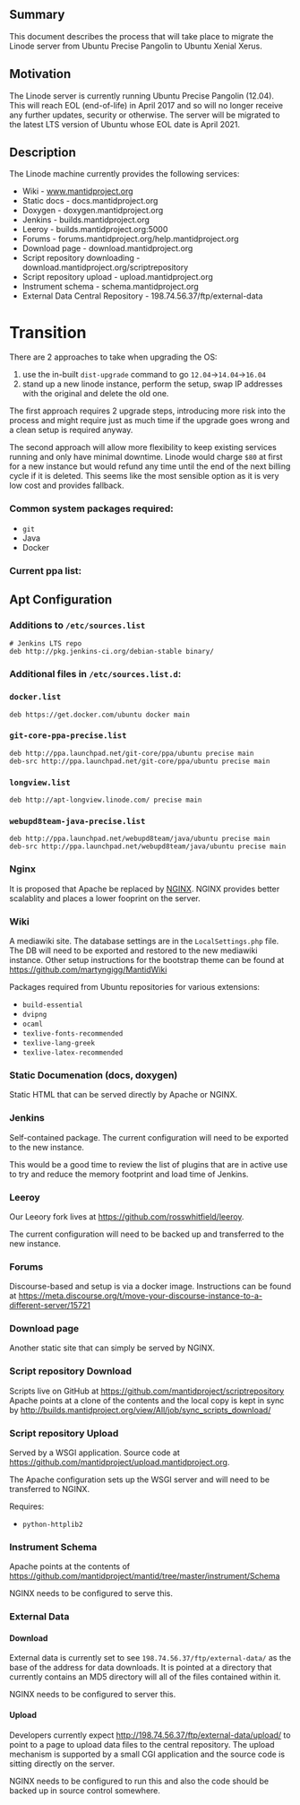 Summary
-------

This document describes the process that will take place to migrate the Linode server from Ubuntu Precise Pangolin to Ubuntu Xenial Xerus.

Motivation
----------

The Linode server is currently running Ubuntu Precise Pangolin (12.04). This will reach EOL (end-of-life) in April 2017 and so will no longer
receive any further updates, security or otherwise. The server will be migrated to the latest LTS version of Ubuntu whose EOL date is April 2021.

Description
-----------

The Linode machine currently provides the following services:

* Wiki - www.mantidproject.org
* Static docs - docs.mantidproject.org
* Doxygen - doxygen.mantidproject.org
* Jenkins - builds.mantidproject.org
* Leeroy - builds.mantidproject.org:5000
* Forums - forums.mantidproject.org/help.mantidproject.org
* Download page - download.mantidproject.org
* Script repository downloading - download.mantidproject.org/scriptrepository
* Script repository upload - upload.mantidproject.org
* Instrument schema - schema.mantidproject.org
* External Data Central Repository - 198.74.56.37/ftp/external-data

Transition
==========

There are 2 approaches to take when upgrading the OS:

1. use the in-built `dist-upgrade` command to go `12.04`->`14.04`->`16.04`
2. stand up a new linode instance, perform the setup, swap IP addresses with the original and delete the old one.

The first approach requires 2 upgrade steps, introducing more risk into the process and might require just as much time if the upgrade goes
wrong and a clean setup is required anyway.

The second approach will allow more flexibility to keep existing services running and only have minimal downtime. Linode would charge `$80` at first
for a new instance but would refund any time until the end of the next billing cycle if it is deleted. This seems like the most sensible option
as it is very low cost and provides fallback.

### Common system packages required:

* `git`
* Java
* Docker

### Current ppa list:

Apt Configuration
-----------------

### Additions to `/etc/sources.list`

```
# Jenkins LTS repo
deb http://pkg.jenkins-ci.org/debian-stable binary/
```

### Additional files in `/etc/sources.list.d`:

### `docker.list`

```
deb https://get.docker.com/ubuntu docker main
```

### `git-core-ppa-precise.list`

```
deb http://ppa.launchpad.net/git-core/ppa/ubuntu precise main
deb-src http://ppa.launchpad.net/git-core/ppa/ubuntu precise main
```

### `longview.list`

```
deb http://apt-longview.linode.com/ precise main
```

### `webupd8team-java-precise.list`

```
deb http://ppa.launchpad.net/webupd8team/java/ubuntu precise main
deb-src http://ppa.launchpad.net/webupd8team/java/ubuntu precise main
```

### Nginx

It is proposed that Apache be replaced by [NGINX](https://www.nginx.com/resources/wiki/). NGINX provides better scalablity and places a lower
fooprint on the server.

### Wiki

A mediawiki site. The database settings are in the `LocalSettings.php` file. The DB will need to be exported and restored to the
new mediawiki instance. Other setup instructions for the bootstrap theme can be found at https://github.com/martyngigg/MantidWiki

Packages required from Ubuntu repositories for various extensions:

* `build-essential`
* `dvipng`
* `ocaml`
* `texlive-fonts-recommended`
* `texlive-lang-greek`
* `texlive-latex-recommended`

### Static Documenation (docs, doxygen)

Static HTML that can be served directly by Apache or NGINX.

### Jenkins

Self-contained package. The current configuration will need to be exported to the new instance.

This would be a good time to review the list of plugins that are in active use to try and reduce the memory
footprint and load time of Jenkins.

### Leeroy

Our Leeory fork lives at https://github.com/rosswhitfield/leeroy.

The current configuration will need to be backed up and transferred to the new instance.

### Forums

Discourse-based and setup is via a docker image. Instructions can be found at https://meta.discourse.org/t/move-your-discourse-instance-to-a-different-server/15721

### Download page

Another static site that can simply be served by NGINX.

### Script repository Download

Scripts live on GitHub at https://github.com/mantidproject/scriptrepository Apache points at a clone of the contents and the local copy is kept in sync by
http://builds.mantidproject.org/view/All/job/sync_scripts_download/

### Script repository Upload

Served by a WSGI application. Source code at https://github.com/mantidproject/upload.mantidproject.org.

The Apache configuration sets up the WSGI server and will need to be transferred to NGINX.

Requires:

* `python-httplib2`

### Instrument Schema

Apache points at the contents of https://github.com/mantidproject/mantid/tree/master/instrument/Schema

NGINX needs to be configured to serve this.

###  External Data

#### Download

External data is currently set to see `198.74.56.37/ftp/external-data/` as the base of the address for data downloads. It is pointed
at a directory that currently contains an MD5 directory will all of the files contained within it.

NGINX needs to be configured to server this.

#### Upload

Developers currently expect http://198.74.56.37/ftp/external-data/upload/ to point to a page to upload data files to the central repository.
The upload mechanism is supported by a small CGI application and the source code is sitting directly on the server.

NGINX needs to be configured to run this and also the code should be backed up in source control somewhere.
